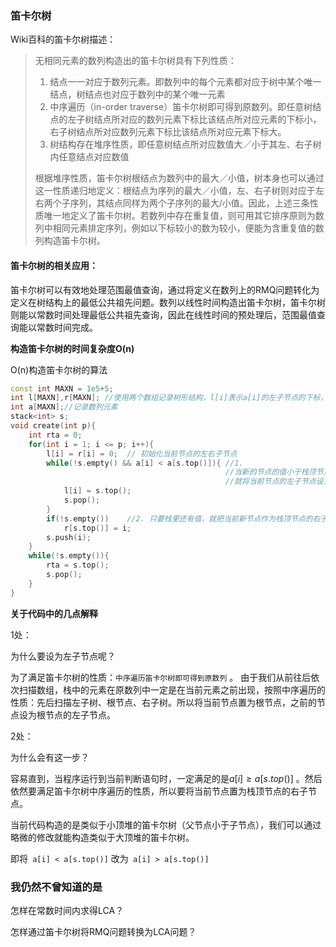 ### 笛卡尔树 

Wiki百科的笛卡尔树描述：

> 无相同元素的数列构造出的笛卡尔树具有下列性质：
>
> 1. 结点一一对应于数列元素。即数列中的每个元素都对应于树中某个唯一结点，树结点也对应于数列中的某个唯一元素
> 2. 中序遍历（in-order traverse）笛卡尔树即可得到原数列。即任意树结点的左子树结点所对应的数列元素下标比该结点所对应元素的下标小，右子树结点所对应数列元素下标比该结点所对应元素下标大。
> 3. 树结构存在堆序性质，即任意树结点所对应数值大／小于其左、右子树内任意结点对应数值
>
> 根据堆序性质，笛卡尔树根结点为数列中的最大／小值，树本身也可以通过这一性质递归地定义：根结点为序列的最大／小值，左、右子树则对应于左右两个子序列，其结点同样为两个子序列的最大/小值。因此，上述三条性质唯一地定义了笛卡尔树。若数列中存在重复值，则可用其它排序原则为数列中相同元素排定序列，例如以下标较小的数为较小，便能为含重复值的数列构造笛卡尔树。

#### 笛卡尔树的相关应用：

笛卡尔树可以有效地处理范围最值查询，通过将定义在数列上的RMQ问题转化为定义在树结构上的最低公共祖先问题。数列以线性时间构造出笛卡尔树，笛卡尔树则能以常数时间处理最低公共祖先查询，因此在线性时间的预处理后，范围最值查询能以常数时间完成。

 **构造笛卡尔树的时间复杂度O(n)**

O(n)构造笛卡尔树的算法

```c++
const int MAXN = 1e5+5;
int l[MAXN],r[MAXN]; //使用两个数组记录树形结构，l[i]表示a[i]的左子节点的下标，r[i]同理
int a[MAXN];//记录数列元素
stack<int> s;
void create(int p){
	int rta = 0;
    for(int i = 1; i <= p; i++){
        l[i] = r[i] = 0;  // 初始化当前节点的左右子节点
        while(!s.empty() && a[i] < a[s.top()]){ //1.
            									//当新的节点的值小于栈顶节点的值，
            									//就将当前节点的左子节点设为栈顶节点
            l[i] = s.top();
            s.pop();
        }
        if(!s.empty())    //2. 只要栈里还有值，就把当前新节点作为栈顶节点的右子节点
        	r[s.top()] = i;
        s.push(i);
    }
    while(!s.empty()){
        rta = s.top();
        s.pop();
    }
}
```

**关于代码中的几点解释**

1处：

为什么要设为左子节点呢？

为了满足笛卡尔树的性质：`中序遍历笛卡尔树即可得到原数列` 。 由于我们从前往后依次扫描数组，栈中的元素在原数列中一定是在当前元素之前出现，按照中序遍历的性质：先后扫描左子树、根节点、右子树。所以将当前节点置为根节点，之前的节点设为根节点的左子节点。

2处：

为什么会有这一步？

容易直到，当程序运行到当前判断语句时，一定满足的是$a[i] \ge a[s.top()]$ 。然后依然要满足笛卡尔树中序遍历的性质，所以要将当前节点置为栈顶节点的右子节点。



当前代码构造的是类似于小顶堆的笛卡尔树（父节点小于子节点），我们可以通过略微的修改就能构造类似于大顶堆的笛卡尔树。

即将` a[i] < a[s.top()]` 改为` a[i] > a[s.top()]`





 ### 我仍然不曾知道的是

怎样在常数时间内求得LCA？

怎样通过笛卡尔树将RMQ问题转换为LCA问题？

